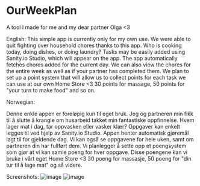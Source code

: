 # OurWeekPlan
A tool I made for me and my dear partner Olga <3

English:
This simple app is currently only for my own use. 
We were able to quit fighting over household chores thanks to this app. 
Who is cooking today, doing dishes, or doing laundry? 
Tasks may be easily added using Sanity.io Studio, which will appear on the app. 
The app automatically fetches chores added for the current day.
We can also view the chores for the entire week as well as if your partner has completed them. 
We plan to set up a point system that will allow us to collect points for each task we can use
at our own Home Store <3 
30 points for massage, 50 points for "your turn to make food" and so on.

Norwegian:

Denne enkle appen er foreløpig kun til eget bruk.
Jeg og partneren min fikk til å slutte å krangle om husarbeid takket min fantastiske oppfinnelse.
Hvem lager mat i dag, tar oppvasken eller vasker klær?
Oppgaver kan enkelt legges til ved hjelp av Sanity.io Studio.
Appen henter automatisk gjøremål lagt til for gjeldende dag.
Vi kan også se oppgavene for hele uken, samt om partneren din har fullført dem.
Vi planlegger å sette opp et poengsystem som gjør at vi kan samle poeng for hver oppgave.
Disse poengene kan vi bruke i vårt eget Home Store <3
30 poeng for massasje, 50 poeng for "din tur til å lage mat" og så videre.

Screenshots:
![image](https://user-images.githubusercontent.com/99316570/198356999-43f0c55e-30e9-4b4e-96d7-5f68a3b787c2.png)
![image](https://user-images.githubusercontent.com/99316570/198357359-488b9ad3-d303-4428-91b4-d3145c94eea6.png)

